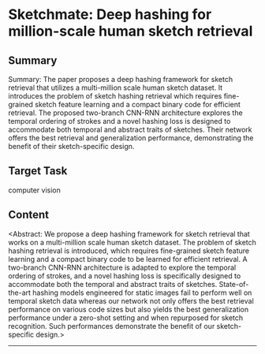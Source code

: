 # Sketchmate: Deep hashing for million-scale human sketch retrieval

## Summary

Summary: The paper proposes a deep hashing framework for sketch retrieval that utilizes a multi-million scale human sketch dataset. It introduces the problem of sketch hashing retrieval which requires fine-grained sketch feature learning and a compact binary code for efficient retrieval. The proposed two-branch CNN-RNN architecture explores the temporal ordering of strokes and a novel hashing loss is designed to accommodate both temporal and abstract traits of sketches. Their network offers the best retrieval and generalization performance, demonstrating the benefit of their sketch-specific design.


## Target Task

computer vision

## Content

<Abstract: We propose a deep hashing framework for sketch retrieval that works on a multi-million scale human sketch dataset. The problem of sketch hashing retrieval is introduced, which requires fine-grained sketch feature learning and a compact binary code to be learned for efficient retrieval. A two-branch CNN-RNN architecture is adapted to explore the temporal ordering of strokes, and a novel hashing loss is specifically designed to accommodate both the temporal and abstract traits of sketches. State-of-the-art hashing models engineered for static images fail to perform well on temporal sketch data whereas our network not only offers the best retrieval performance on various code sizes but also yields the best generalization performance under a zero-shot setting and when repurposed for sketch recognition. Such performances demonstrate the benefit of our sketch-specific design.>



---

